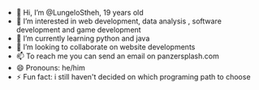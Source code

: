 - 👋 Hi, I’m @LungeloStheh, 19 years old
- 👀 I’m interested in web development, data analysis , software development and game development
- 🌱 I’m currently learning python and java 
- 💞️ I’m looking to collaborate on website developments
- 📫 To reach me you can send an email on panzersplash.com
- 😄 Pronouns: he/him
- ⚡ Fun fact: i still haven't decided on which programing path to choose

<!---
LungeloStheh/LungeloStheh is a ✨ special ✨ repository because its `README.md` (this file) appears on your GitHub profile.
You can click the Preview link to take a look at your changes.
--->
